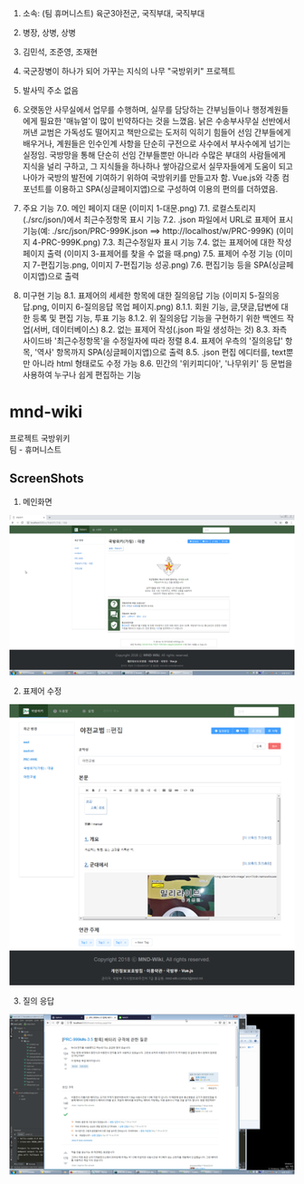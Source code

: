 1. 소속: (팀 휴머니스트) 육군3야전군, 국직부대, 국직부대

2. 병장, 상병, 상병

3. 김민석, 조준영, 조재현

4. 국군장병이 하나가 되어 가꾸는 지식의 나무 "국방위키" 프로젝트

5. 발사믹 주소 없음

6. 오랫동안 사무실에서 업무를 수행하며, 실무를 담당하는 간부님들이나 행정계원들에게 필요한 '매뉴얼'이 많이 빈약하다는 것을 느꼈음. 낡은 수송부사무실 선반에서 꺼낸 교범은 가독성도 떨어지고 책만으로는 도저히 익히기 힘들어 선임 간부들에게 배우거나, 계원들은 인수인계 사항을 단순히 구전으로 사수에서 부사수에게 넘기는 실정임.
국방망을 통해 단순히 선임 간부들뿐만 아니라 수많은 부대의 사람들에게 지식을 널리 구하고, 그 지식들을 하나하나 쌓아감으로서 실무자들에게 도움이 되고 나아가 국방의 발전에 기여하기 위하여 국방위키를 만들고자 함.
Vue.js와 각종 컴포넌트를 이용하고 SPA(싱글페이지앱)으로 구성하여 이용의 편의를 더하였음.

7. 주요 기능
	7.0. 메인 페이지 대문 (이미지 1-대문.png)
	7.1. 로컬스토리지(./src/json/)에서 최근수정항목 표시 기능
	7.2. .json 파일에서 URL로 표제어 표시 기능(예: ./src/json/PRC-999K.json ==> http://localhost/w/PRC-999K) (이미지 4-PRC-999K.png)
	7.3. 최근수정일자 표시 기능
	7.4. 없는 표제어에 대한 작성 페이지 출력 (이미지 3-표제어를 찾을 수 없을 때.png)
	7.5. 표제어 수정 기능 (이미지 7-편집기능.png, 이미지 7-편집기능 성공.png)
	7.6. 편집기능 등을 SPA(싱글페이지앱)으로 출력

8. 미구현 기능
	8.1. 표제어의 세세한 항목에 대한 질의응답 기능 (이미지 5-질의응답.png, 이미지 6-질의응답 목업 페이지.png)
		8.1.1. 회원 기능, 글,댓글,답변에 대한 등록 및 편집 기능, 투표 기능
		8.1.2. 위 질의응답 기능을 구현하기 위한 백엔드 작업(서버, 데이터베이스)
	8.2. 없는 표제어 작성(.json 파일 생성하는 것)
	8.3. 좌측 사이드바 '최근수정항목'을 수정일자에 따라 정렬
	8.4. 표제어 우측의 '질의응답' 항목, '역사' 항목까지 SPA(싱글페이지앱)으로 출력
	8.5. .json 편집 에디터를, text뿐만 아니라 html 형태로도 수정 가능
	8.6. 민간의 '위키피디아', '나무위키' 등 문법을 사용하여 누구나 쉽게 편집하는 기능


# mnd-wiki
프로젝트 국방위키<br>
팀 - 휴머니스트

## ScreenShots
1. 메인화면

![main](https://github.com/huhani/mnd-wiki/blob/master/README/%EC%9D%B4%EB%AF%B8%EC%A7%80%201-%EB%8C%80%EB%AC%B8.png)

2. 표제어 수정

![](https://github.com/huhani/mnd-wiki/blob/master/README/%EC%9D%B4%EB%AF%B8%EC%A7%80%202-%ED%8E%B8%EC%A7%91%EA%B8%B0%EB%8A%A5.png)

3. 질의 응답

![](https://github.com/huhani/mnd-wiki/blob/master/README/%EC%9D%B4%EB%AF%B8%EC%A7%80%206-%EC%A7%88%EC%9D%98%EC%9D%91%EB%8B%B5%20%EB%AA%A9%EC%97%85%20%ED%8E%98%EC%9D%B4%EC%A7%80.png)

